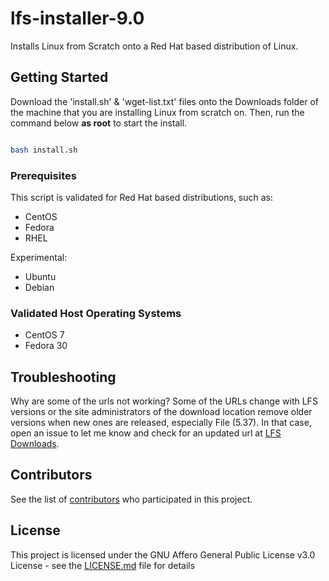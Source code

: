 # lfs-installer-9.0

Installs Linux from Scratch onto a Red Hat based distribution of Linux.

## Getting Started

Download the 'install.sh' & 'wget-list.txt' files onto the Downloads folder of the machine that you are installing Linux from scratch on. Then, run the command below **as root** to start the install.

```sh

bash install.sh
```

### Prerequisites

This script is validated for Red Hat based distributions, such as:

* CentOS
* Fedora
* RHEL

Experimental:
* Ubuntu
* Debian

### Validated Host Operating Systems

* CentOS 7
* Fedora 30

## Troubleshooting

Why are some of the urls not working? Some of the URLs change with LFS versions or the site administrators of the download location remove older versions when new ones are released, especially File (5.37). In that case, open an issue to let me know and check for an updated url at [LFS Downloads](http://www.linuxfromscratch.org/lfs/download.html#ftp).

## Contributors

See the list of [contributors](https://github.com/Caduser2020/lfs-installer/contributors) who participated in this project.

## License

This project is licensed under the GNU Affero General Public License v3.0 License - see the [LICENSE.md](LICENSE.md) file for details
